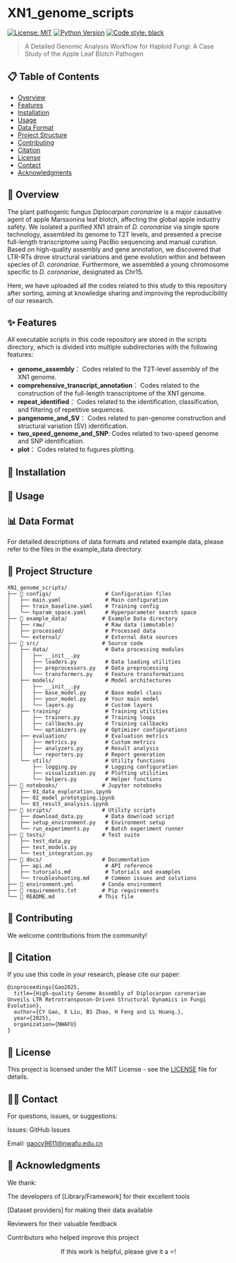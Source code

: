 # XN1_genome_scripts

[![License: MIT](https://img.shields.io/badge/License-MIT-yellow.svg)](https://opensource.org/licenses/MIT)
[![Python Version](https://img.shields.io/badge/python-3.8%2B-blue)](https://www.python.org/downloads/)
[![Code style: black](https://img.shields.io/badge/code%20style-black-000000.svg)](https://github.com/psf/black)

> A Detailed Genomic Analysis Workflow for Haploid Fungi: A Case Study of the Apple Leaf Blotch Pathogen

## 📋 Table of Contents

- [Overview](https://github.com/GaoChengyu/XN1_genome_scripts/edit/main/README.md#-overview)
- [Features](https://github.com/GaoChengyu/XN1_genome_scripts/edit/main/README.md#-features)
- [Installation](https://github.com/GaoChengyu/XN1_genome_scripts/edit/main/README.md#-installation)
- [Usage](https://github.com/GaoChengyu/XN1_genome_scripts/blob/main/README.md#-usage)
- [Data Format](https://github.com/GaoChengyu/XN1_genome_scripts/edit/main/README.md#-data-format)
- [Project Structure](https://github.com/GaoChengyu/XN1_genome_scripts/edit/main/README.md#-project-structure)
- [Contributing](https://github.com/GaoChengyu/XN1_genome_scripts/edit/main/README.md#-contributing)
- [Citation](https://github.com/GaoChengyu/XN1_genome_scripts/edit/main/README.md#-citation)
- [License](https://github.com/GaoChengyu/XN1_genome_scripts/edit/main/README.md#-license)
- [Contact](https://github.com/GaoChengyu/XN1_genome_scripts/edit/main/README.md#%E2%80%8D%EF%B8%8F-contact)
- [Acknowledgments](https://github.com/GaoChengyu/XN1_genome_scripts/edit/main/README.md#-acknowledgments)

## 🎯 Overview
The plant pathogenic fungus *Diplocarpon coronariae* is a major causative agent of apple Marssonina leaf blotch, affecting the global apple industry safety. We isolated a purified XN1 strain of *D. coronariae* via single spore technology, assembled its genome to T2T levels, and presented a precise full-length transcriptome using PacBio sequencing and manual curation. Based on high-quality assembly and gene annotation, we discovered that LTR-RTs drove structural variations and gene evolution within and between species of *D. coronariae*. Furthermore, we assembled a young chromosome specific to *D. coronariae*, designated as Chr15.

Here, we have uploaded all the codes related to this study to this repository after sorting, aiming at knowledge sharing and improving the reproducibility of our research.

## ✨ Features
All executable scripts in this code repository are stored in the scripts directory, which is divided into multiple subdirectories with the following features:

- **genome_assembly**： Codes related to the T2T-level assembly of the XN1 genome.
- **comprehensive_transcript_annotation**： Codes related to the construction of the full-length transcriptome of the XN1 genome.
- **repeat_identified**： Codes related to the identification, classification, and filtering of repetitive sequences.
- **pangenome_and_SV**： Codes related to pan-genome construction and structural variation (SV) identification.
- **two_speed_genome_and_SNP**:  Codes related to two-speed genome and SNP identification.
- **plot**： Codes related to fugures plotting.

## 🚀 Installation

## 📖 Usage

## 📊 Data Format

For detailed descriptions of data formats and related example data, please refer to the files in the example_data directory.

## 📁 Project Structure

```{}
XN1_genome_scripts/
├── 📁 configs/                 # Configuration files
│   ├── main.yaml              # Main configuration
│   ├── train_baseline.yaml    # Training config
│   └── hparam_space.yaml      # Hyperparameter search space
├── 📁 example_data/           # Example Data directory
│   ├── raw/                   # Raw data (immutable)
│   ├── processed/             # Processed data
│   └── external/              # External data sources
├── 📁 src/                    # Source code
│   ├── data/                  # Data processing modules
│   │   ├── __init__.py
│   │   ├── loaders.py         # Data loading utilities
│   │   ├── preprocessors.py   # Data preprocessing
│   │   └── transformers.py    # Feature transformations
│   ├── models/                # Model architectures
│   │   ├── __init__.py
│   │   ├── base_model.py      # Base model class
│   │   ├── your_model.py      # Your main model
│   │   └── layers.py          # Custom layers
│   ├── training/              # Training utilities
│   │   ├── trainers.py        # Training loops
│   │   ├── callbacks.py       # Training callbacks
│   │   └── optimizers.py      # Optimizer configurations
│   ├── evaluation/            # Evaluation metrics
│   │   ├── metrics.py         # Custom metrics
│   │   ├── analyzers.py       # Result analysis
│   │   └── reporters.py       # Report generation
│   └── utils/                 # Utility functions
│       ├── logging.py         # Logging configuration
│       ├── visualization.py   # Plotting utilities
│       └── helpers.py         # Helper functions
├── 📁 notebooks/              # Jupyter notebooks
│   ├── 01_data_exploration.ipynb
│   ├── 02_model_prototyping.ipynb
│   └── 03_result_analysis.ipynb
├── 📁 scripts/                # Utility scripts
│   ├── download_data.py       # Data download script
│   ├── setup_environment.py   # Environment setup
│   └── run_experiments.py     # Batch experiment runner
├── 📁 tests/                  # Test suite
│   ├── test_data.py
│   ├── test_models.py
│   └── test_integration.py
├── 📁 docs/                   # Documentation
│   ├── api.md                 # API reference
│   ├── tutorials.md           # Tutorials and examples
│   └── troubleshooting.md     # Common issues and solutions
├── 📄 environment.yml         # Conda environment
├── 📄 requirements.txt        # Pip requirements
└── 📄 README.md              # This file
```

## 🤝 Contributing
We welcome contributions from the community! 

## 📝 Citation
If you use this code in your research, please cite our paper:

```{bibtex}
@inproceedings{Gao2025,
  title={High-quality Genome Assembly of Diplocarpon coronariae Unveils LTR Retrotransposon-Driven Structural Dynamics in Fungi Evolution},
  author={CY Gao, X Liu, BS Zhao, H Feng and LL Huang.},
  year={2025},
  organization={NWAFU}
}
```

## 📄 License
This project is licensed under the MIT License - see the [LICENSE](https://github.com/GaoChengyu/XN1_genome_scripts/blob/main/LICENSE) file for details.

## 🙋‍♂️ Contact
For questions, issues, or suggestions:

Issues: GitHub Issues

Email: gaocy9611@nwafu.edu.cn


## 🙏 Acknowledgments
We thank:

The developers of [Library/Framework] for their excellent tools

[Dataset providers] for making their data available

Reviewers for their valuable feedback

Contributors who helped improve this project



<div align="center">
If this work is helpful, please give it a ⭐!

</div> 
